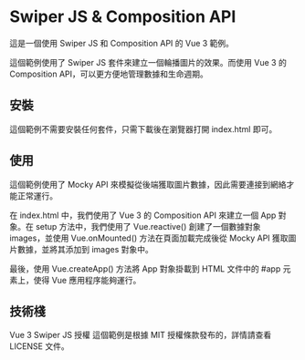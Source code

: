 # Swiper JS & Composition API
這是一個使用 Swiper JS 和 Composition API 的 Vue 3 範例。

這個範例使用了 Swiper JS 套件來建立一個輪播圖片的效果。而使用 Vue 3 的 Composition API，可以更方便地管理數據和生命週期。

## 安裝
這個範例不需要安裝任何套件，只需下載後在瀏覽器打開 index.html 即可。

## 使用
這個範例使用了 Mocky API 來模擬從後端獲取圖片數據，因此需要連接到網絡才能正常運行。

在 index.html 中，我們使用了 Vue 3 的 Composition API 來建立一個 App 對象。在 setup 方法中，我們使用了 Vue.reactive() 創建了一個數據對象 images，並使用 Vue.onMounted() 方法在頁面加載完成後從 Mocky API 獲取圖片數據，並將其添加到 images 對象中。

最後，使用 Vue.createApp() 方法將 App 對象掛載到 HTML 文件中的 #app 元素上，使得 Vue 應用程序能夠運行。

## 技術棧
Vue 3
Swiper JS
授權
這個範例是根據 MIT 授權條款發布的，詳情請查看 LICENSE 文件。